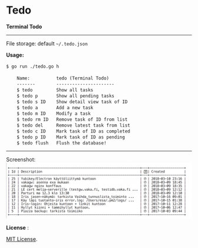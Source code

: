 Tedo
=========

__Terminal Todo__

----

File storage: default `~/.tedo.json`

__Usage:__

```
$ go run ./tedo.go h

    Name:          tedo (Terminal Todo)
    -------        ----------------------
    $ tedo         Show all tasks
    $ tedo p       Show all pending tasks
    $ tedo s ID    Show detail view task of ID
    $ tedo a       Add a new task
    $ tedo m ID    Modify a task
    $ tedo rm ID   Remove task of ID from list
    $ tedo del     Remove latest task from list
    $ tedo c ID    Mark task of ID as completed
    $ tedo p ID    Mark task of ID as pending
    $ tedo flush   Flush the database!

```

----

Screenshot: 
![Screenshot](screenshot-1.png)


__License__ :

[MIT License](LICENSE.md).